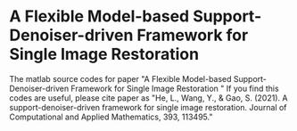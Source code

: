 # A Flexible Model-based Support-Denoiser-driven Framework for Single Image Restoration 
 The matlab source codes for paper "A Flexible Model-based Support-Denoiser-driven Framework for Single Image Restoration "
If you find this codes are useful, please cite paper as "He, L., Wang, Y., & Gao, S. (2021). A support-denoiser-driven framework for single image restoration. Journal of Computational and Applied Mathematics, 393, 113495."
